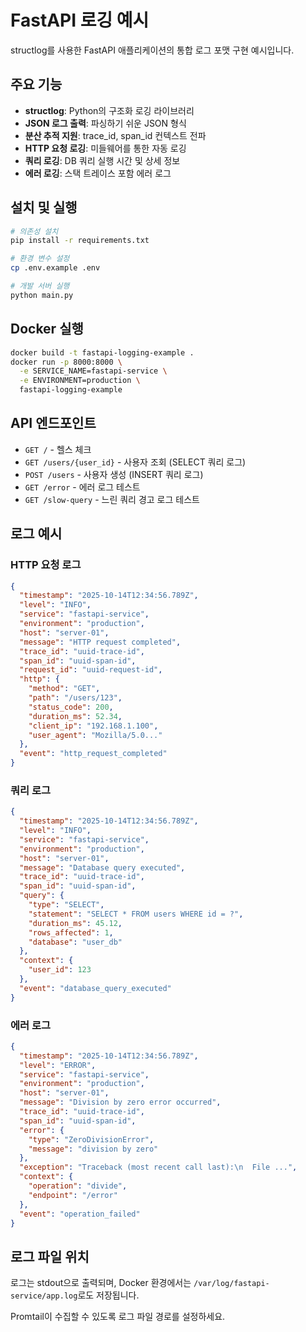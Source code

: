 # FastAPI 로깅 예시

structlog를 사용한 FastAPI 애플리케이션의 통합 로그 포맷 구현 예시입니다.

## 주요 기능

- **structlog**: Python의 구조화 로깅 라이브러리
- **JSON 로그 출력**: 파싱하기 쉬운 JSON 형식
- **분산 추적 지원**: trace_id, span_id 컨텍스트 전파
- **HTTP 요청 로깅**: 미들웨어를 통한 자동 로깅
- **쿼리 로깅**: DB 쿼리 실행 시간 및 상세 정보
- **에러 로깅**: 스택 트레이스 포함 에러 로그

## 설치 및 실행

```bash
# 의존성 설치
pip install -r requirements.txt

# 환경 변수 설정
cp .env.example .env

# 개발 서버 실행
python main.py
```

## Docker 실행

```bash
docker build -t fastapi-logging-example .
docker run -p 8000:8000 \
  -e SERVICE_NAME=fastapi-service \
  -e ENVIRONMENT=production \
  fastapi-logging-example
```

## API 엔드포인트

- `GET /` - 헬스 체크
- `GET /users/{user_id}` - 사용자 조회 (SELECT 쿼리 로그)
- `POST /users` - 사용자 생성 (INSERT 쿼리 로그)
- `GET /error` - 에러 로그 테스트
- `GET /slow-query` - 느린 쿼리 경고 로그 테스트

## 로그 예시

### HTTP 요청 로그
```json
{
  "timestamp": "2025-10-14T12:34:56.789Z",
  "level": "INFO",
  "service": "fastapi-service",
  "environment": "production",
  "host": "server-01",
  "message": "HTTP request completed",
  "trace_id": "uuid-trace-id",
  "span_id": "uuid-span-id",
  "request_id": "uuid-request-id",
  "http": {
    "method": "GET",
    "path": "/users/123",
    "status_code": 200,
    "duration_ms": 52.34,
    "client_ip": "192.168.1.100",
    "user_agent": "Mozilla/5.0..."
  },
  "event": "http_request_completed"
}
```

### 쿼리 로그
```json
{
  "timestamp": "2025-10-14T12:34:56.789Z",
  "level": "INFO",
  "service": "fastapi-service",
  "environment": "production",
  "host": "server-01",
  "message": "Database query executed",
  "trace_id": "uuid-trace-id",
  "span_id": "uuid-span-id",
  "query": {
    "type": "SELECT",
    "statement": "SELECT * FROM users WHERE id = ?",
    "duration_ms": 45.12,
    "rows_affected": 1,
    "database": "user_db"
  },
  "context": {
    "user_id": 123
  },
  "event": "database_query_executed"
}
```

### 에러 로그
```json
{
  "timestamp": "2025-10-14T12:34:56.789Z",
  "level": "ERROR",
  "service": "fastapi-service",
  "environment": "production",
  "host": "server-01",
  "message": "Division by zero error occurred",
  "trace_id": "uuid-trace-id",
  "span_id": "uuid-span-id",
  "error": {
    "type": "ZeroDivisionError",
    "message": "division by zero"
  },
  "exception": "Traceback (most recent call last):\n  File ...",
  "context": {
    "operation": "divide",
    "endpoint": "/error"
  },
  "event": "operation_failed"
}
```

## 로그 파일 위치

로그는 stdout으로 출력되며, Docker 환경에서는 `/var/log/fastapi-service/app.log`로도 저장됩니다.

Promtail이 수집할 수 있도록 로그 파일 경로를 설정하세요.
